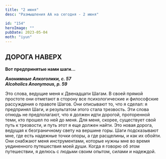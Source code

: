 ```yaml
---
title: "2 июня"
desc: "Размышления АА на сегодня - 2 июня"

id: "154"
heroImage: ""
pubDate: 2023-05-04
moth: "iyun"
---
```


## ДОРОГА НАВЕРХ

**Вот предпринятые нами шаги…**

**_Анонимные Алкоголики, с. 57  
Alcoholics Anonymous, p. 59_**

Это слова, ведущие меня к Двенадцати Шагам. В своей прямой простоте они
отметают в сторону все психологические и философские рассуждения о правоте
Шагов. Они описывают то, что я сделал: я предпринял Шаги, и результатом этого
стала трезвость. Эти слова отнюдь не предполагают, что я должен идти дорогой,
проторенной теми, кто прошел по ней до меня. Для меня, скорее, существует свой
путь к трезвости, и путь этот я еще должен найти. Это новая дорога, ведущая к
безграничному свету на вершине горы. Шаги подсказывают мне, где есть надежные
точки опоры, а где расщелины, и как их обойти. Они снабжают меня
инструментами, которые нужны мне во время уединенного путешествия моей души.
Когда я говорю об этом путешествии, я делюсь с людьми своим опытом, силами и
надеждой.
